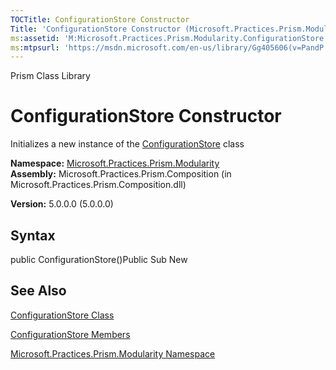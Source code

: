 ```yaml
---
TOCTitle: ConfigurationStore Constructor
Title: 'ConfigurationStore Constructor (Microsoft.Practices.Prism.Modularity)'
ms:assetid: 'M:Microsoft.Practices.Prism.Modularity.ConfigurationStore.\#ctor'
ms:mtpsurl: 'https://msdn.microsoft.com/en-us/library/Gg405606(v=PandP.50)'
---
```


Prism Class Library

ConfigurationStore Constructor
==============================

Initializes a new instance of the [ConfigurationStore](https://msdn.microsoft.com/library/microsoft.practices.prism.modularity.configurationstore) class

**Namespace:** [Microsoft.Practices.Prism.Modularity](https://msdn.microsoft.com/library/microsoft.practices.prism.modularity)
**Assembly:** Microsoft.Practices.Prism.Composition (in Microsoft.Practices.Prism.Composition.dll)

**Version:** 5.0.0.0 (5.0.0.0)

## Syntax


public ConfigurationStore()Public Sub New

See Also
--------


[ConfigurationStore Class](https://msdn.microsoft.com/library/microsoft.practices.prism.modularity.configurationstore)

[ConfigurationStore Members](https://msdn.microsoft.com/allmembers.t:microsoft.practices.prism.modularity.configurationstore)

[Microsoft.Practices.Prism.Modularity Namespace](https://msdn.microsoft.com/library/microsoft.practices.prism.modularity)

